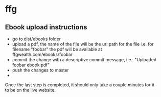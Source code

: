 # ffg


## Ebook upload instructions
- go to dist/ebooks folder
- upload a pdf, the name of the file will be the url path for the file
i.e. for filename "foobar" the pdf will be available at ffgwealth.com/ebooks/foobar
- commit the change with a descriptive commit message, i.e.: "Uploaded foobar ebook pdf"
- push the changes to master
- 
Once the last step is completed, it should only take a couple minutes for it to be on the live website.
